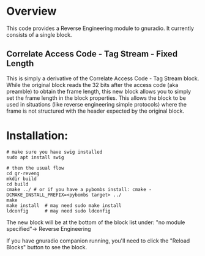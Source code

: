 # Overview
This code provides a Reverse Engineering module to gnuradio. It currently consists of a single block.


## Correlate Access Code - Tag Stream - Fixed Length
This is simply a derivative of the Correlate Access Code - Tag Stream block. While the original block reads the 32 bits after the access code (aka preamble) to obtain the frame length, this new block allows you to simply set the frame length in the block properties. This allows the block to be used in situations (like reverse engineering simple protocols) where the frame is not structured with the header expected by the original block.


# Installation:
```
# make sure you have swig installed
sudo apt install swig

# then the usual flow
cd gr-reveng
mkdir build
cd build
cmake ../ # or if you have a pybombs install: cmake -DCMAKE_INSTALL_PREFIX=<pybombs target> ../
make
make install  # may need sudo make install
ldconfig      # may need sudo ldconfig
```

The new block will be at the bottom of the block list under:
"no module specified"-> Reverse Engineering

If you have gnuradio companion running, you'll need to click the "Reload Blocks" button to see the block.
